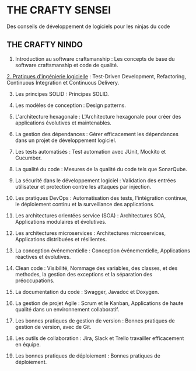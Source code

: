 # THE CRAFTY SENSEI
Des conseils de développement de logiciels pour les ninjas du code

## THE CRAFTY NINDO

1. Introduction au software craftsmanship : Les concepts de base du software craftsmanship et code de qualité.

[2. Pratiques d'ingénierie logicielle](./2-practices.MD) : Test-Driven Development, Refactoring, Continuous Integration et Continuous Delivery.

3. Les principes SOLID : Principes SOLID.

4. Les modèles de conception : Design patterns.

5. L'architecture hexagonale : L'Architecture hexagonale pour créer des applications évolutives et maintenables.

6. La gestion des dépendances : Gérer efficacement les dépendances dans un projet de développement logiciel.

7. Les tests automatisés : Test automation avec JUnit, Mockito et Cucumber.

8. La qualité du code : Mesures de la qualité du code tels que SonarQube.

9. La sécurité dans le développement logiciel : Validation des entrées utilisateur et protection contre les attaques par injection.

10. Les pratiques DevOps : Automatisation des tests, l'intégration continue, le déploiement continu et la surveillance des applications.

11. Les architectures orientées service (SOA) : Architectures SOA, Applications modulaires et évolutives.

12. Les architectures microservices : Architectures microservices, Applications distribuées et résilientes.

13. La conception événementielle : Conception événementielle, Applications réactives et évolutives.

14. Clean code : Visibilité, Nommage des variables, des classes, et des methodes, la gestion des exceptions et la séparation des préoccupations.

15. La documentation du code : Swagger, Javadoc et Doxygen.

16. La gestion de projet Agile : Scrum et le Kanban, Applications de haute qualité dans un environnement collaboratif.

17. Les bonnes pratiques de gestion de version : Bonnes pratiques de gestion de version, avec de Git.

18. Les outils de collaboration : Jira, Slack et Trello travailler efficacement en équipe.

19. Les bonnes pratiques de déploiement : Bonnes pratiques de déploiement.

